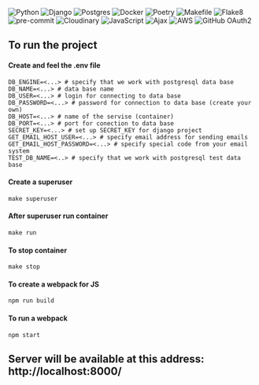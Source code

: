 ![Python](https://img.shields.io/badge/python-3670A0?style=for-the-badge&logo=python&logoColor=ffdd54)
![Django](https://img.shields.io/badge/Django-092E20?style=for-the-badge&logo=django&logoColor=white)
![Postgres](https://img.shields.io/badge/postgres-%23316192.svg?style=for-the-badge&logo=postgresql&logoColor=white)
![Docker](https://img.shields.io/badge/docker-%230db7ed.svg?style=for-the-badge&logo=docker&logoColor=white)
![Poetry](https://img.shields.io/badge/Poetry-3760A9?style=for-the-badge&logo=python&logoColor=white)
![Makefile](https://img.shields.io/badge/Makefile-FF0033?style=for-the-badge&logo=gnu%20make&)
![Flake8](https://img.shields.io/badge/Flake8-FFA500?style=for-the-badge&logo=python&logoColor=white)
![pre-commit](https://img.shields.io/badge/pre--commit-FAB040?style=for-the-badge&logo=pre-commit&logoColor=white)
![Cloudinary](https://img.shields.io/badge/Cloudinary-4285F4?style=for-the-badge&logo=cloudinary&logoColor=white)
![JavaScript](https://img.shields.io/badge/JavaScript-F7DF1E?style=for-the-badge&logo=javascript&logoColor=black)
![Ajax](https://img.shields.io/badge/Ajax-1572B6?style=for-the-badge&logo=ajax&logoColor=white)
![AWS](https://img.shields.io/badge/AWS-232F3E?style=for-the-badge&logo=amazon-aws&logoColor=white)
![GitHub OAuth2](https://img.shields.io/badge/GitHub_OAuth2-<COLOR>?style=for-the-badge&logo=github)


## To run the project

#### Create and feel the .env file
```
DB_ENGINE=<...> # specify that we work with postgresql data base
DB_NAME=<...> # data base name
DB_USER=<...> # login for connecting to data base
DB_PASSWORD=<...> # password for connection to data base (create your own)
DB_HOST=<...> # name of the servise (container)
DB_PORT=<...> # port for conection to data base
SECRET_KEY=<...> # set up SECRET_KEY for django project
GET_EMAIL_HOST_USER=<...> # specify email address for sending emails
GET_EMAIL_HOST_PASSWORD=<...> # specify special code from your email system
TEST_DB_NAME=<..> # specify that we work with postgresql test data base
```

#### Create a superuser
```commandline
make superuser
```
#### After superuser run container
```commandline
make run
```
#### To stop container
```commandline
make stop
```

#### To create a webpack for JS
```commandline
npm run build
```

#### To run a webpack
```commandline
npm start
```

## Server will be available at this address: http://localhost:8000/